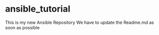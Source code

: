 # ansible_tutorial

This is my new Ansible Repository
We have to update the Readme.md as soon as possible



